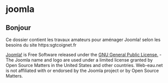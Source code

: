 # joomla

## Bonjour

Ce dossier contient les travaux amateurs pour aménager Joomla! selon les besoins du site https:sgtcoignet.fr




<div class="mt-2 mt-lg-0 d-flex flex-items-center"><a href="https://www.joomla.org">Joomla!</a> is Free Software released under the <a href="https://www.gnu.org/licenses/gpl-2.0.html">GNU General Public License.</a> - The Joomla name and logo are used under a limited license granted by<br>Open Source Matters in the United States and other countries. Web-eau.net is not affiliated with or endorsed by the Joomla project or by Open Source Matters.</div>
